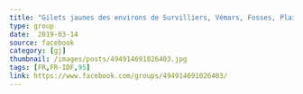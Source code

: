 ```yaml
---
title: "Gilets jaunes des environs de Survilliers, Vémars, Fosses, Plailly ....."
type: group
date:  2019-03-14
source: facebook
category: [gj]
thumbnail: /images/posts/494914691026403.jpg
tags: [FR,FR-IDF,95]
link: https://www.facebook.com/groups/494914691026403/
---
```


